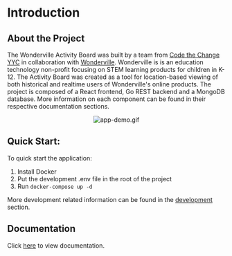 # Introduction

## About the Project
The Wonderville Activity Board was built by a team from [Code the Change YYC](https://www.codethechangeyyc.ca/) in collaboration with [Wonderville](https://wonderville.org/). Wonderville is is an education technology non-profit focusing on STEM learning products for children in K-12. The Activity Board was created as a tool for location-based viewing of both historical and realtime users of Wonderville's online products. The project is composed of a React frontend, Go REST backend and a MongoDB database. More information on each component can be found in their respective documentation sections.


<p align="center">
  <img src="assets/app-demo.gif" alt="app-demo.gif"/>
</p>

## Quick Start:
To quick start the application:
1. Install Docker
2. Put the development .env file in the root of the project
3. Run `docker-compose up -d`

More development related information can be found in the [development](https://code-the-change-yyc.github.io/Mindfuel-Activity-Board/development.html) section.
## Documentation

Click [here](https://code-the-change-yyc.github.io/Mindfuel-Activity-Board) to view documentation.
